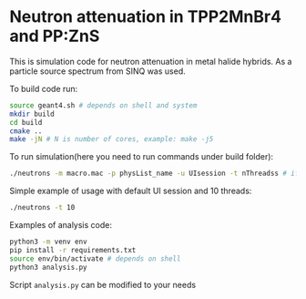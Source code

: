 # Neutron attenuation in TPP2MnBr4 and PP:ZnS

This is simulation code for neutron attenuation in metal halide hybrids. As a particle source spectrum from SINQ was used.

To build code run:

```sh
source geant4.sh # depends on shell and system
mkdir build
cd build
cmake ..
make -jN # N is number of cores, example: make -j5
```

To run simulation(here you need to run commands under build folder):

```sh
./neutrons -m macro.mac -p physList_name -u UIsession -t nThreadss # if you do not need some flags - do not specify them
```

Simple example of usage with default UI session and 10 threads:

```sh
./neutrons -t 10
```

Examples of analysis code:

```sh
python3 -m venv env
pip install -r requirements.txt
source env/bin/activate # depends on shell
python3 analysis.py
```
Script `analysis.py` can be modified to your needs
